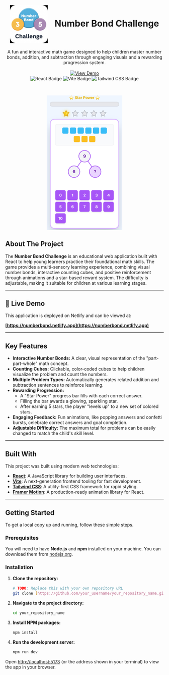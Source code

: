 <br/>
<h1 align="center">
  <img src="NumberBondsApp/public/NumberBondLogo.png" alt="Logo" width="120" height="auto" style="vertical-align: middle; margin-right: 15px;">
  Number Bond Challenge
</h1>

<p align="center">
  A fun and interactive math game designed to help children master number bonds, addition, and subtraction through engaging visuals and a rewarding progression system.
  <br/>
  <br/>
  <a href="https://numberbond.netlify.app">
    <img src="https://img.shields.io/badge/View_Demo-A855F7?style=for-the-badge&logo=netlify&logoColor=white" alt="View Demo"/>
  </a>
  <br/>
  <img src="https://img.shields.io/badge/React-18.2.0-38BDF8?style=for-the-badge&logo=react&logoColor=white" alt="React Badge"/>
  <img src="https://img.shields.io/badge/Vite-7.1.5-646CFF?style=for-the-badge&logo=vite&logoColor=white" alt="Vite Badge"/>
  <img src="https://img.shields.io/badge/Tailwind_CSS-3.4-F59E0B?style=for-the-badge&logo=tailwind-css&logoColor=white" alt="Tailwind CSS Badge"/>
</p>

<br/>
<p align="center">
  <img src="NumberBondsApp/public/NumberBondsAppScreenshot.jpeg" alt="Shot" width="240" height="auto">
</p>

## About The Project

The **Number Bond Challenge** is an educational web application built with React to help young learners practice their foundational math skills. The game provides a multi-sensory learning experience, combining visual number bonds, interactive counting cubes, and positive reinforcement through animations and a star-based reward system. The difficulty is adjustable, making it suitable for children at various learning stages.

---
## 🚀 Live Demo

This application is deployed on Netlify and can be viewed at:

**[https://numberbond.netlify.app](https://numberbond.netlify.app)**

---
## Key Features

* **Interactive Number Bonds:** A clear, visual representation of the "part-part-whole" math concept.
* **Counting Cubes:** Clickable, color-coded cubes to help children visualize the problem and count the numbers.
* **Multiple Problem Types:** Automatically generates related addition and subtraction sentences to reinforce learning.
* **Rewarding Progression:**
    * A "Star Power" progress bar fills with each correct answer.
    * Filling the bar awards a glowing, sparkling star.
    * After earning 5 stars, the player "levels up" to a new set of colored stars.
* **Engaging Feedback:** Fun animations, like popping answers and confetti bursts, celebrate correct answers and goal completion.
* **Adjustable Difficulty:** The maximum total for problems can be easily changed to match the child's skill level.

---
## Built With

This project was built using modern web technologies:

* [**React**](https://reactjs.org/): A JavaScript library for building user interfaces.
* [**Vite**](https://vitejs.dev/): A next-generation frontend tooling for fast development.
* [**Tailwind CSS**](https://tailwindcss.com/): A utility-first CSS framework for rapid styling.
* [**Framer Motion**](https://www.framer.com/motion/): A production-ready animation library for React.

---
## Getting Started

To get a local copy up and running, follow these simple steps.

### Prerequisites

You will need to have **Node.js** and **npm** installed on your machine. You can download them from [nodejs.org](https://nodejs.org/).

### Installation

1.  **Clone the repository:**
    ```bash
    # TODO: Replace this with your own repository URL
    git clone [https://github.com/your_username/your_repository_name.git](https://github.com/your_username/your_repository_name.git)
    ```

2.  **Navigate to the project directory:**
    ```bash
    cd your_repository_name
    ```

3.  **Install NPM packages:**
    ```bash
    npm install
    ```

4.  **Run the development server:**
    ```bash
    npm run dev
    ```

Open [http://localhost:5173](http://localhost:5173) (or the address shown in your terminal) to view the app in your browser.